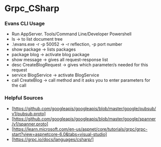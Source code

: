 # Grpc_CSharp
### Evans CLI Usage

- Run AppServer. Tools/Command Line/Developer Powershell
- ls -> to list document tree
- .\evans.exe -r -p 50052 -> -r reflection, -p port number
- show package -> lists packages
- package blog -> activate blog package
- show message -> gives all request-response list
- desc CreateBlogRequest -> gives which parameter/s needed for this request
- service BlogService -> activate BlogService
- call CreateBlog -> call method and it asks you to enter parameters for the call

### Helpful Sources
- [https://github.com/googleapis/googleapis/blob/master/google/pubsub/v1/pubsub.proto]
- [https://github.com/googleapis/googleapis/blob/master/google/spanner/v1/spanner.proto]
- [https://learn.microsoft.com/en-us/aspnet/core/tutorials/grpc/grpc-start?view=aspnetcore-6.0&tabs=visual-studio]
- [https://grpc.io/docs/languages/csharp/]
